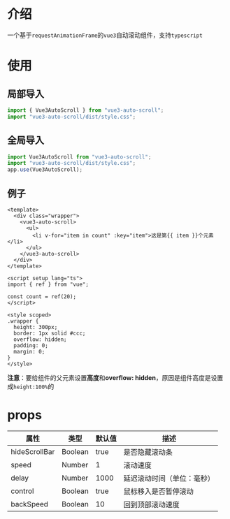 # 介绍

一个基于`requestAnimationFrame`的`vue3`自动滚动组件，支持`typescript`

# 使用

## 局部导入

```js
import { Vue3AutoScroll } from "vue3-auto-scroll";
import "vue3-auto-scroll/dist/style.css";
```

## 全局导入

```js
import Vue3AutoScroll from "vue3-auto-scroll";
import "vue3-auto-scroll/dist/style.css";
app.use(Vue3AutoScroll);
```

## 例子

```vue
<template>
  <div class="wrapper">
    <vue3-auto-scroll>
      <ul>
        <li v-for="item in count" :key="item">这是第{{ item }}个元素</li>
      </ul>
    </vue3-auto-scroll>
  </div>
</template>

<script setup lang="ts">
import { ref } from "vue";

const count = ref(20);
</script>

<style scoped>
.wrapper {
  height: 300px;
  border: 1px solid #ccc;
  overflow: hidden;
  padding: 0;
  margin: 0;
}
</style>
```

**注意**：要给组件的父元素设置**高度**和**overflow: hidden**，原因是组件高度是设置成`height:100%`的

# props

| 属性          | 类型    | 默认值 | 描述                       |
| ------------- | ------- | ------ | -------------------------- |
| hideScrollBar | Boolean | true   | 是否隐藏滚动条             |
| speed         | Number  | 1      | 滚动速度                   |
| delay         | Number  | 1000   | 延迟滚动时间（单位：毫秒） |
| control       | Boolean | true   | 鼠标移入是否暂停滚动       |
| backSpeed     | Boolean | 10     | 回到顶部滚动速度           |
